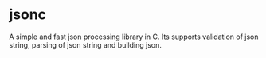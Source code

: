 # jsonc
A simple and fast json processing library in C. Its supports validation of json string, parsing of json string and building json.
